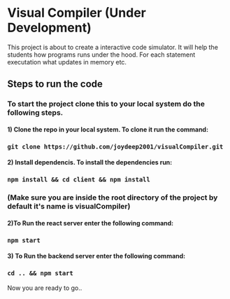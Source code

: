 # Visual Compiler (Under Development)

This project is about to create a interactive code simulator. It will help the students how programs runs under the hood. For each statement executation what updates in memory etc.

## Steps to run the code

### To start the project clone this to your local system do the following steps.
#### 1) Clone the repo in your local system. To clone it run the command:
### `git clone https://github.com/joydeep2001/visualCompiler.git`
#### 2) Install dependencis. To install the dependencies run: 
### `npm install && cd client && npm install` 
### (Make sure you are inside the root directory of the project by default it's name is visualCompiler)
#### 2)To Run the react server enter the following command:
### `npm start`
#### 3) To Run the backend server enter the following command:
### `cd .. && npm start`

Now you are ready to go..

